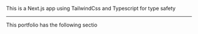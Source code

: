 This is a Next.js app using TailwindCss and Typescript for type safety

---
This portfolio has the following sectio
